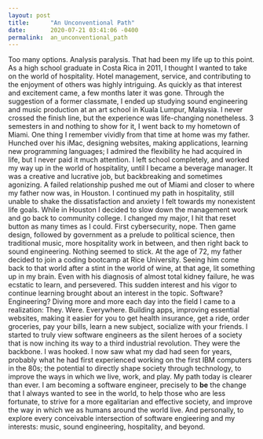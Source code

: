 ```yaml
---
layout: post
title:      "An Unconventional Path"
date:       2020-07-21 03:41:06 -0400
permalink:  an_unconventional_path
---
```



Too many options. Analysis paralysis. That had been my life up to this point. As a high school graduate in Costa Rica in 2011, I thought I wanted to take on the world of hospitality. Hotel management, service, and contributing to the enjoyment of others was highly intriguing. As quickly as that interest and excitement came, a few months later it was gone. Through the suggestion of a former classmate, I ended up studying sound engineering and music production at an art school in Kuala Lumpur, Malaysia. I never crossed the finish line, but the experience was life-changing nonetheless. 3 semesters in and nothing to show for it, I went back to my hometown of Miami. One thing I remember vividly from that time at home was my father. Hunched over his iMac, designing websites, making applications, learning new programming languages; I admired the flexibility he had acquired in life, but I never paid it much attention. I left school completely, and worked my way up in the world of hospitality, until I became a beverage manager. It was a creative and lucrative job, but backbreaking and sometimes agonizing. A failed relationship pushed me out of Miami and closer to where my father now was, in Houston. I continued my path in hospitality, still unable to shake the dissatisfaction and anxiety I felt towards my nonexistent life goals. While in Houston I decided to slow down the management work and go back to community college. I changed my major, I hit that reset button as many times as I could. First cybersecurity, nope. Then game design, followed by government as a prelude to political science, then traditional music, more hospitality work in between, and then right back to sound engineering. Nothing seemed to stick. At the age of 72, my father decided to join a coding bootcamp at Rice University. Seeing him come back to that world after a stint in the world of wine, at that age, lit something up in my brain. Even with his diagnosis of almost total kidney failure, he was ecstatic to learn, and persevered. This sudden interest and his vigor to continue learning brought about an interest in the topic. Software? Engineering? Diving more and more each day into the field I came to a realization: They. Were. Everywhere. Building apps, improving essential websites, making it easier for you to get health insurance, get a ride, order groceries, pay your bills, learn a new subject, socialize with your friends. I started to truly view software engineers as the silent heroes of a society that is now inching its way to a third industrial revolution. They were the backbone. I was hooked. I now saw what my dad had seen for years, probably what he had first experienced working on the first IBM computers in the 80s; the potential to directly shape society through technology, to improve the ways in which we live, work, and play. My path today is clearer than ever. I am becoming a software engineer, precisely to **be** the change that I always wanted to see in the world, to help those who are less fortunate, to strive for a more egalitarian and effective society, and improve the way in which we as humans around the world live. And personally, to explore every conceivable intersection of software engieering and my interests: music, sound engineering, hospitality, and beyond. 

